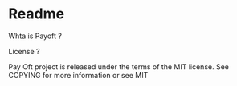 # Readme

Whta is Payoft ?




License ?

Pay Oft project is released under the terms of the MIT license. See COPYING for more information or see MIT

